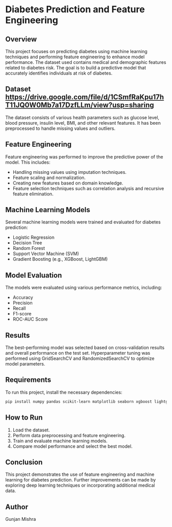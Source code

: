 # Diabetes Prediction and Feature Engineering

## Overview
This project focuses on predicting diabetes using machine learning techniques and performing feature engineering to enhance model performance. The dataset used contains medical and demographic features related to diabetes risk. The goal is to build a predictive model that accurately identifies individuals at risk of diabetes.

## Dataset https://drive.google.com/file/d/1CSmfRaKpu17hT11JQ0W0Mb7a17DzfLLm/view?usp=sharing
The dataset consists of various health parameters such as glucose level, blood pressure, insulin level, BMI, and other relevant features. It has been preprocessed to handle missing values and outliers.

## Feature Engineering
Feature engineering was performed to improve the predictive power of the model. This includes:
- Handling missing values using imputation techniques.
- Feature scaling and normalization.
- Creating new features based on domain knowledge.
- Feature selection techniques such as correlation analysis and recursive feature elimination.

## Machine Learning Models
Several machine learning models were trained and evaluated for diabetes prediction:
- Logistic Regression
- Decision Tree
- Random Forest
- Support Vector Machine (SVM)
- Gradient Boosting (e.g., XGBoost, LightGBM)

## Model Evaluation
The models were evaluated using various performance metrics, including:
- Accuracy
- Precision
- Recall
- F1-score
- ROC-AUC Score

## Results
The best-performing model was selected based on cross-validation results and overall performance on the test set. Hyperparameter tuning was performed using GridSearchCV and RandomizedSearchCV to optimize model parameters.

## Requirements
To run this project, install the necessary dependencies:
```bash
pip install numpy pandas scikit-learn matplotlib seaborn xgboost lightgbm
```

## How to Run
1. Load the dataset.
2. Perform data preprocessing and feature engineering.
3. Train and evaluate machine learning models.
4. Compare model performance and select the best model.

## Conclusion
This project demonstrates the use of feature engineering and machine learning for diabetes prediction. Further improvements can be made by exploring deep learning techniques or incorporating additional medical data.

## Author
Gunjan Mishra


